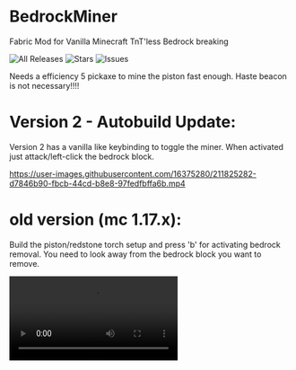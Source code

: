 # BedrockMiner
Fabric Mod for Vanilla Minecraft TnT'less Bedrock breaking

![All Releases](https://img.shields.io/github/downloads/rockerle/bedrockminer/total)
![Stars](https://img.shields.io/github/stars/rockerle/BedrockMiner)
![Issues](https://img.shields.io/github/issues/rockerle/BedrockMiner)

Needs a efficiency 5 pickaxe to mine the piston fast enough.
Haste beacon is not necessary!!!!
# Version 2 - Autobuild Update:

Version 2 has a vanilla like keybinding to toggle the miner. When activated just attack/left-click the bedrock block.

https://user-images.githubusercontent.com/16375280/211825282-d7846b90-fbcb-44cd-b8e8-97fedfbffa6b.mp4

# old version (mc 1.17.x):
Build the piston/redstone torch setup and press 'b' for activating bedrock removal.
You need to look away from the bedrock block you want to remove.
<display>
        <summary>![old showcase](https://user-images.githubusercontent.com/16375280/143857501-9bb6c00c-d944-4043-9717-29275675a8e8.mp4)</summary>
</display>
